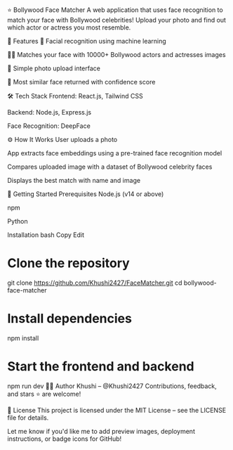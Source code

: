 ⭐ Bollywood Face Matcher
A web application that uses face recognition to match your face with Bollywood celebrities! Upload your photo and find out which actor or actress you most resemble.

📌 Features
🧠 Facial recognition using machine learning

🧑‍🎤 Matches your face with 10000+ Bollywood actors and actresses images

📸 Simple photo upload interface

🎯 Most similar face returned with confidence score

🛠️ Tech Stack
Frontend: React.js, Tailwind CSS

Backend: Node.js, Express.js

Face Recognition: DeepFace

⚙️ How It Works
User uploads a photo

App extracts face embeddings using a pre-trained face recognition model

Compares uploaded image with a dataset of Bollywood celebrity faces

Displays the best match with name and image

🚀 Getting Started
Prerequisites
Node.js (v14 or above)

npm

Python

Installation
bash
Copy
Edit
# Clone the repository
git clone https://github.com/Khushi2427/FaceMatcher.git
cd bollywood-face-matcher

# Install dependencies
npm install

# Start the frontend and backend
npm run dev
🙋‍♀️ Author
Khushi – @Khushi2427
Contributions, feedback, and stars ⭐ are welcome!

📄 License
This project is licensed under the MIT License – see the LICENSE file for details.

Let me know if you'd like me to add preview images, deployment instructions, or badge icons for GitHub!








